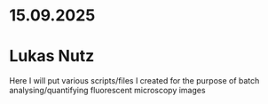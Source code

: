 # 15.09.2025
# Lukas Nutz

Here I will put various scripts/files I created for the purpose of batch analysing/quantifying fluorescent microscopy images
